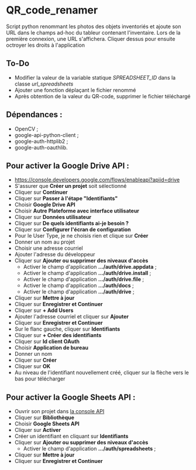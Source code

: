 # QR_code_renamer

Script python renommant les photos des objets inventoriés et ajoute son URL dans le champs ad-hoc du tableur contenant l'inventaire.
Lors de la première connexion, une URL s'affichera. Cliquer dessus pour ensuite octroyer les droits à l'application

## To-Do

* Modifier la valeur de la variable statique *SPREADSHEET_ID* dans la classe *url_spreadsheets*
* Ajouter une fonction déplaçant le fichier renommé
* Après obtention de la valeur du QR-code, supprimer le fichier téléchargé

## Dépendances :

* OpenCV ;
* google-api-python-client ;
* google-auth-httplib2 ;
* google-auth-oauthlib.

## Pour activer la Google Drive API :

* https://console.developers.google.com/flows/enableapi?apiid=drive
* S'assurer que __Créer un projet__ soit sélectionné
* Cliquer sur __Continuer__
* Cliquer sur __Passer à l'étape "Identifiants"__
* Choisir __Google Drive API__
* Choisir __Autre Plateforme avec interface utilisateur__
* Cliquer sur __Données utilisateur__
* Cliquer sur __De quels identifiants ai-je besoin ?__
* Cliquer sur __Configurer l'écran de configuration__
* Pour le User Type, je ne choisis rien et clique sur __Créer__
* Donner un nom au projet
* Choisir une adresse courriel
* Ajouter l'adresse du développeur
* Cliquer sur __Ajouter ou supprimer des niveaux d'accès__
  * Activer le champ d'application __.../auth/drive.appdata__ ;
  * Activer le champ d'application __.../auth/drive.install__ ;
  * Activer le champ d'application __.../auth/drive.file__ ;
  * Activer le champ d'application __.../auth/docs__ ;
  * Activer le champ d'application __.../auth/drive__ ;
* Cliquer sur __Mettre à jour__
* Cliquer sur __Enregistrer et Continuer__
* Cliquer sur __+ Add Users__
* Ajouter l'adresse courriel et cliquer sur __Ajouter__
* Cliquer sur __Enregistrer et Continuer__
* Sur le flanc gauche, cliquer sur __Identifiants__
* Cliquer sur __+ Créer des identifiants__
* Cliquer sur __Id client OAuth__
* Choisir __Application de bureau__
* Donner un nom
* Cliquer sur __Créer__
* Cliquer sur __OK__
* Au niveau de l'identifiant nouvellement créé, cliquer sur la flèche vers le bas pour télécharger

## Pour activer la Google Sheets API :

* Ouvrir son projet dans [la console API](https://github.com/museebolo/qr_code_renamer)
* Cliquer sur __Bibliothèque__
* Choisir __Google Sheets API__
* Cliquer sur __Activer__
* Créer un identifiant en cliquant sur __Identifiants__
* Cliquer sur __Ajouter ou supprimer des niveaux d'accès__
  * Activer le champ d'application __.../auth/spreadsheets__ ;
* Cliquer sur __Mettre à jour__
* Cliquer sur __Enregistrer et Continuer__

